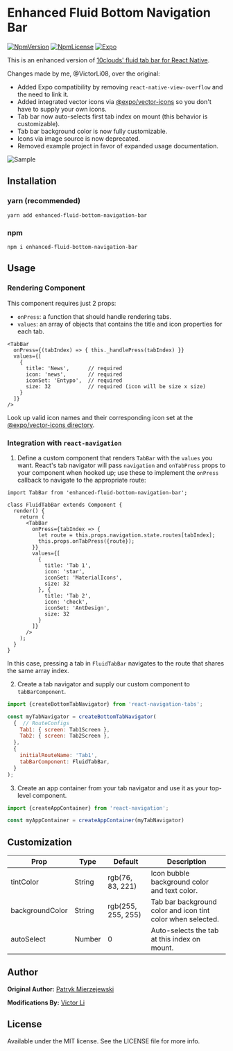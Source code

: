 # Enhanced Fluid Bottom Navigation Bar

[![NpmVersion](https://img.shields.io/npm/v/enhanced-fluid-bottom-navigation-bar.svg?style=flat-square)](https://www.npmjs.com/package/enhanced-fluid-bottom-navigation-bar)
[![NpmLicense](https://img.shields.io/npm/l/enhanced-fluid-bottom-navigation-bar.svg?style=flat-square)](https://www.npmjs.com/package/enhanced-fluid-bottom-navigation-bar)
[![Expo](https://img.shields.io/badge/expo-compatible-green.svg?style=flat-square)](https://expo.io/)

This is an enhanced version of [10clouds' fluid tab bar for React Native](https://github.com/10clouds/FluidBottomNavigation-rn).

Changes made by me, @VictorLi08, over the original:
- Added Expo compatibility by removing `react-native-view-overflow` and the need to link it.
- Added integrated vector icons via [@expo/vector-icons](https://github.com/expo/vector-icons) so you don't have to supply your own icons.
- Tab bar now auto-selects first tab index on mount (this behavior is customizable).
- Tab bar background color is now fully customizable.
- Icons via image source is now deprecated.
- Removed example project in favor of expanded usage documentation.

![Sample](https://raw.githubusercontent.com/VictorLi08/Enhanced-Fluid-Bottom-Navigation-Bar/master/static/sample.gif)

## Installation

### yarn (recommended)
```
yarn add enhanced-fluid-bottom-navigation-bar
```

### npm
```
npm i enhanced-fluid-bottom-navigation-bar
```

## Usage

### Rendering Component
This component requires just 2 props:
- `onPress`: a function that should handle rendering tabs.
- `values`: an array of objects that contains the title and icon properties for each tab.

```JSX
<TabBar
  onPress={(tabIndex) => { this._handlePress(tabIndex) }}
  values={[
    {
      title: 'News',      // required
      icon: 'news',       // required
      iconSet: 'Entypo',  // required
      size: 32            // required (icon will be size x size)
    }
  ]}
/>
```

Look up valid icon names and their corresponding icon set at the [@expo/vector-icons directory](https://expo.github.io/vector-icons/).

### Integration with `react-navigation`
1. Define a custom component that renders `TabBar` with the `values` you want. React's tab navigator will pass `navigation` and `onTabPress` props to your component when hooked up; use these to implement the `onPress` callback to navigate to the appropriate route:

``` JSX
import TabBar from 'enhanced-fluid-bottom-navigation-bar';

class FluidTabBar extends Component {
  render() {
    return (
      <TabBar
        onPress={tabIndex => {
          let route = this.props.navigation.state.routes[tabIndex];
          this.props.onTabPress({route});
        }}
        values={[
          {
            title: 'Tab 1',
            icon: 'star',     
            iconSet: 'MaterialIcons',
            size: 32          
          }, {
            title: 'Tab 2',
            icon: 'check',     
            iconSet: 'AntDesign',
            size: 32          
          }
        ]}
      />
    );
  }
}
  ```
In this case, pressing a tab in `FluidTabBar` navigates to the route that shares the same array index.

2. Create a tab navigator and supply our custom component to `tabBarComponent`.
``` javascript
import {createBottomTabNavigator} from 'react-navigation-tabs';

const myTabNavigator = createBottomTabNavigator(
  {  // RouteConfigs
    Tab1: { screen: Tab1Screen },
    Tab2: { screen: Tab2Screen },
  },
  {
    initialRouteName: 'Tab1',
    tabBarComponent: FluidTabBar,
  }
);
```

3. Create an app container from your tab navigator and use it as your top-level component.
``` javascript
import {createAppContainer} from 'react-navigation';

const myAppContainer = createAppContainer(myTabNavigator)
```

## Customization

Prop | Type | Default | Description
--- | --- | --- | ---
tintColor | String | rgb(76, 83, 221) | Icon bubble background color and text color.
backgroundColor | String | rgb(255, 255, 255) | Tab bar background color and icon tint color when selected.
autoSelect | Number | 0 | Auto-selects the tab at this index on mount.

## Author

__Original Author:__ [Patryk Mierzejewski](https://github.com/pmierzejewski)

__Modifications By:__ [Victor Li](https://github.com/victorli08)

## License

Available under the MIT license. See the LICENSE file for more info.
